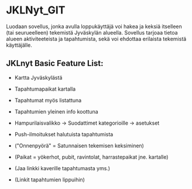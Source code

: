 # JKLNyt_GIT

Luodaan sovellus, jonka avulla loppukäyttäjä voi hakea ja keksiä itselleen (tai seurueelleen)
tekemistä Jyväskylän alueella. Sovellus tarjoaa tietoa alueen aktiviteeteista ja tapahtumista, sekä
voi ehdottaa erilaista tekemistä käyttäjälle.

## JKLnyt Basic Feature List:

- Kartta Jyväskylästä

- Tapahtumapaikat kartalla

- Tapahtumat myös listattuna

- Tapahtumien yleinen info koottuna

- Hampurilaisvalikko
    -> Suodattimet kategorioille 
    -> asetukset

- Push-ilmoitukset halutuista tapahtumista

- ("Onnenpyörä" = Satunnaisen tekemisen keksiminen)

- (Paikat = yökerhot, pubit, ravintolat, harrastepaikat jne. kartalle)

- (Jaa linkki kaverille tapahtumasta yms.)

- (Linkit tapahtumien lippuihin)

